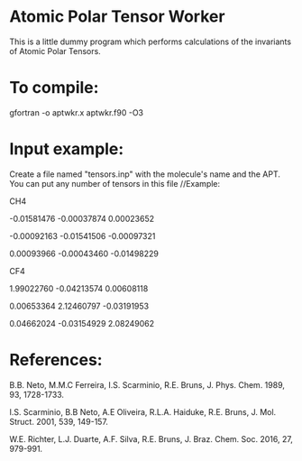 # Atomic Polar Tensor Worker 
This is a little dummy program which performs calculations of the invariants of Atomic Polar Tensors.

# To compile: 
gfortran -o aptwkr.x aptwkr.f90 -O3

# Input example:
Create a file named "tensors.inp" with the molecule's name and the APT. You can put any number of tensors in this file
//Example:

CH4

-0.01581476	-0.00037874	0.00023652

-0.00092163	-0.01541506	-0.00097321

0.00093966	-0.00043460	-0.01498229



CF4

1.99022760	-0.04213574	0.00608118

0.00653364	2.12460797	-0.03191953

0.04662024	-0.03154929	2.08249062

# References:
B.B. Neto, M.M.C Ferreira, I.S. Scarminio, R.E. Bruns, J. Phys. Chem. 1989, 93, 1728-1733.

I.S. Scarminio, B.B Neto, A.E Oliveira, R.L.A. Haiduke, R.E. Bruns, J. Mol. Struct. 2001, 539, 149-157.

W.E. Richter, L.J. Duarte, A.F. Silva, R.E. Bruns, J. Braz. Chem. Soc. 2016, 27, 979-991.


